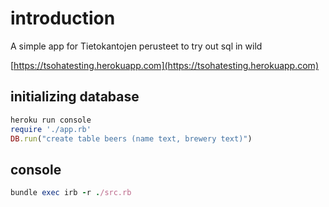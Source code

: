 # introduction

A simple app for Tietokantojen perusteet to try out sql in wild

[https://tsohatesting.herokuapp.com](https://tsohatesting.herokuapp.com)

## initializing database 

```ruby
heroku run console
require './app.rb'
DB.run("create table beers (name text, brewery text)")
```

## console 

```ruby
bundle exec irb -r ./src.rb
```
